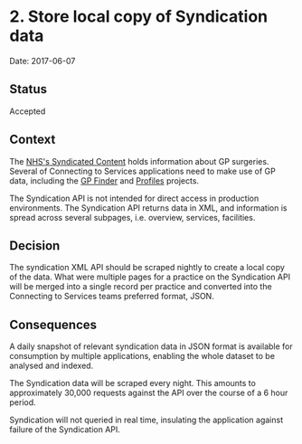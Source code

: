 # 2. Store local copy of Syndication data

Date: 2017-06-07

## Status

Accepted

## Context

The [NHS's Syndicated Content](http://www.nhs.uk/aboutNHSChoices/professionals/syndication/Pages/Webservices.aspx)
holds information about GP surgeries.
Several of Connecting to Services applications need to make use of GP data, including the
[GP Finder](https://github.com/nhsuk/gp-finder) and [Profiles](https://github.com/nhsuk/profiles) projects.

The Syndication API is not intended for direct access in production environments.
The Syndication API returns data in XML, and information is spread across several subpages,
i.e. overview, services, facilities.

## Decision

The syndication XML API should be scraped nightly to create a local copy of the data.
What were multiple pages for a practice on the Syndication API will be merged into a single record per practice and
converted into the Connecting to Services teams preferred format, JSON.

## Consequences

A daily snapshot of relevant syndication data in JSON format is available for consumption by multiple applications,
enabling the whole dataset to be analysed and indexed.

The Syndication data will be scraped every night. This amounts to approximately 30,000 requests against the API over
the course of a 6 hour period.

Syndication will not queried in real time, insulating the application against failure of the Syndication API.
